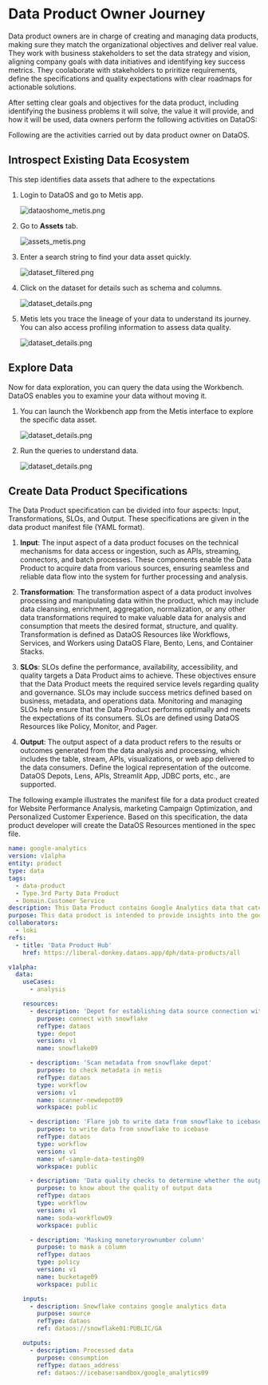 # Data Product Owner Journey

Data product owners are in charge of creating and managing data products, making sure they match the organizational objectives and deliver real value. They work with business stakeholders to set the data strategy and vision, aligning company goals with data initiatives and identifying key success metrics. They coolaborate with stakeholders to priritize requirements, define the specifications and quality expectations with clear roadmaps for actionable solutions.

After setting clear goals and objectives for the data product, including identifying the business problems it will solve, the value it will provide, and how it will be used, data owners perform the following activities on DataOS:

Following are the activities carried out by data product owner on DataOS.

## Introspect Existing Data Ecosystem 

This step identifies data assets that adhere to the expectations

1. Login to DataOS and go to Metis app.
    
    ![dataoshome_metis.png](/getting_started/dataos_home.png)
    
2. Go to **Assets** tab. 
    
    ![assets_metis.png](/getting_started/assets_metis.png)
    
3. Enter a search string to find your data asset quickly.
    
    ![dataset_filtered.png](/getting_started/dataset_filtered.png)
    
4. Click on the dataset for details such as schema and columns. 
    
    ![dataset_details.png](/getting_started/dataset_details.png)
   
5. Metis lets you trace the lineage of your data to understand its journey. You can also access profiling information to assess data quality.
   
   ![dataset_details.png](/getting_started/data_product_owner/lineage.png)

## Explore Data

Now for data exploration, you can query the data using the Workbench. DataOS enables you to examine your data without moving it. 

1. You can launch the Workbench app from the Metis interface to explore the specific data asset.

   ![dataset_details.png](/getting_started/data_product_owner/explore_workbench.png)

2. Run the queries to understand data.

   ![dataset_details.png](/getting_started/data_product_owner/query_workbench.png)


## Create Data Product Specifications

The Data Product specification can be divided into four aspects: Input, Transformations, SLOs, and Output. These specifications are given in the data product manifest file (YAML format).

1. **Input**: The input aspect of a data product focuses on the technical mechanisms for data access or ingestion, such as APIs, streaming, connectors, and batch processes. These components enable the Data Product to acquire data from various sources, ensuring seamless and reliable data flow into the system for further processing and analysis.

2. **Transformation**: The transformation aspect of a data product involves processing and manipulating data within the product, which may include data cleansing, enrichment, aggregation, normalization, or any other data transformations required to make valuable data for analysis and consumption that meets the desired format, structure, and quality. Transformation is defined as DataOS Resources like Workflows, Services, and Workers using DataOS Flare, Bento, Lens, and Container Stacks.     

3. **SLOs**: SLOs define the performance, availability, accessibility, and quality targets a Data Product aims to achieve. These objectives ensure that the Data Product meets the required service levels regarding quality and governance. SLOs may include success metrics defined based on business, metadata, and operations data. Monitoring and managing SLOs help ensure that the Data Product performs optimally and meets the expectations of its consumers. SLOs are defined using DataOS Resources like Policy, Monitor, and Pager.
 
4. **Output**: The output aspect of a data product refers to the results or outcomes generated from the data analysis and processing, which includes the table, stream, APIs, visualizations, or web app delivered to the data consumers. Define the logical representation of the outcome. DataOS Depots, Lens, APIs, Streamlit App, JDBC ports, etc., are supported. 

The following example illustrates the manifest file for a data product created for Website Performance Analysis, marketing Campaign Optimization, and Personalized Customer Experience. Based on this specification, the data product developer will create the DataOS Resources mentioned in the spec file.

```yaml
name: google-analytics
version: v1alpha
entity: product
type: data
tags:
  - data-product
  - Type.3rd Party Data Product
  - Domain.Customer Service
description: This Data Product contains Google Analytics data that cater to Website Performance Analysis, marketing Campaign Optimization and Personalized Customer Experience.
purpose: This data product is intended to provide insights into the google analytics sample data.
collaborators:
  - loki
refs:
  - title: 'Data Product Hub'
    href: https://liberal-donkey.dataos.app/dph/data-products/all

v1alpha:
  data:
    useCases:
      - analysis

    resources:
      - description: 'Depot for establishing data source connection with snowflake'
        purpose: connect with snowflake
        refType: dataos
        type: depot
        version: v1
        name: snowflake09

      - description: 'Scan metadata from snowflake depot'
        purpose: to check metadata in metis 
        refType: dataos
        type: workflow
        version: v1
        name: scanner-newdepot09
        workspace: public

      - description: 'Flare job to write data from snowflake to icebase'
        purpose: to write data from snowflake to icebase 
        refType: dataos
        type: workflow
        version: v1
        name: wf-sample-data-testing09
        workspace: public

      - description: 'Data quality checks to determine whether the output data mets the quality checks or not'
        purpose: to know about the quality of output data 
        refType: dataos
        type: workflow
        version: v1
        name: soda-workflow09
        workspace: public

      - description: 'Masking monetoryrownumber column'
        purpose: to mask a column
        refType: dataos
        type: policy
        version: v1
        name: bucketage09
        workspace: public    

    inputs:
      - description: Snowflake contains google analytics data 
        purpose: source
        refType: dataos
        ref: dataos://snowflake01:PUBLIC/GA

    outputs:
      - description: Processed data
        purpose: consumption
        refType: dataos_address
        ref: dataos://icebase:sandbox/google_analytics09
```